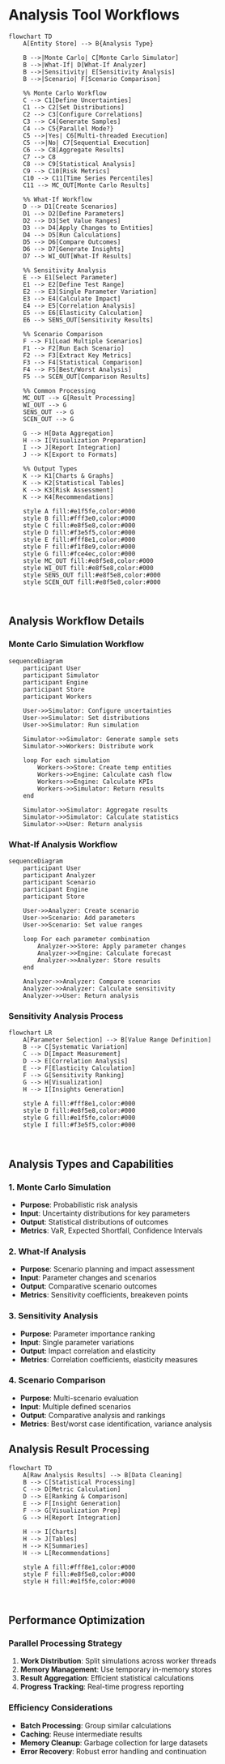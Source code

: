 # Analysis Tool Workflows

```mermaid
flowchart TD
    A[Entity Store] --> B{Analysis Type}
    
    B -->|Monte Carlo| C[Monte Carlo Simulator]
    B -->|What-If| D[What-If Analyzer]
    B -->|Sensitivity| E[Sensitivity Analysis]
    B -->|Scenario| F[Scenario Comparison]
    
    %% Monte Carlo Workflow
    C --> C1[Define Uncertainties]
    C1 --> C2[Set Distributions]
    C2 --> C3[Configure Correlations]
    C3 --> C4[Generate Samples]
    C4 --> C5{Parallel Mode?}
    C5 -->|Yes| C6[Multi-threaded Execution]
    C5 -->|No| C7[Sequential Execution]
    C6 --> C8[Aggregate Results]
    C7 --> C8
    C8 --> C9[Statistical Analysis]
    C9 --> C10[Risk Metrics]
    C10 --> C11[Time Series Percentiles]
    C11 --> MC_OUT[Monte Carlo Results]
    
    %% What-If Workflow
    D --> D1[Create Scenarios]
    D1 --> D2[Define Parameters]
    D2 --> D3[Set Value Ranges]
    D3 --> D4[Apply Changes to Entities]
    D4 --> D5[Run Calculations]
    D5 --> D6[Compare Outcomes]
    D6 --> D7[Generate Insights]
    D7 --> WI_OUT[What-If Results]
    
    %% Sensitivity Analysis
    E --> E1[Select Parameter]
    E1 --> E2[Define Test Range]
    E2 --> E3[Single Parameter Variation]
    E3 --> E4[Calculate Impact]
    E4 --> E5[Correlation Analysis]
    E5 --> E6[Elasticity Calculation]
    E6 --> SENS_OUT[Sensitivity Results]
    
    %% Scenario Comparison
    F --> F1[Load Multiple Scenarios]
    F1 --> F2[Run Each Scenario]
    F2 --> F3[Extract Key Metrics]
    F3 --> F4[Statistical Comparison]
    F4 --> F5[Best/Worst Analysis]
    F5 --> SCEN_OUT[Comparison Results]
    
    %% Common Processing
    MC_OUT --> G[Result Processing]
    WI_OUT --> G
    SENS_OUT --> G
    SCEN_OUT --> G
    
    G --> H[Data Aggregation]
    H --> I[Visualization Preparation]
    I --> J[Report Integration]
    J --> K[Export to Formats]
    
    %% Output Types
    K --> K1[Charts & Graphs]
    K --> K2[Statistical Tables]
    K --> K3[Risk Assessment]
    K --> K4[Recommendations]
    
    style A fill:#e1f5fe,color:#000
    style B fill:#fff3e0,color:#000
    style C fill:#e8f5e8,color:#000
    style D fill:#f3e5f5,color:#000
    style E fill:#fff8e1,color:#000
    style F fill:#f1f8e9,color:#000
    style G fill:#fce4ec,color:#000
    style MC_OUT fill:#e8f5e8,color:#000
    style WI_OUT fill:#e8f5e8,color:#000
    style SENS_OUT fill:#e8f5e8,color:#000
    style SCEN_OUT fill:#e8f5e8,color:#000
    
 
```

## Analysis Workflow Details

### Monte Carlo Simulation Workflow

```mermaid
sequenceDiagram
    participant User
    participant Simulator
    participant Engine
    participant Store
    participant Workers
    
    User->>Simulator: Configure uncertainties
    User->>Simulator: Set distributions
    User->>Simulator: Run simulation
    
    Simulator->>Simulator: Generate sample sets
    Simulator->>Workers: Distribute work
    
    loop For each simulation
        Workers->>Store: Create temp entities
        Workers->>Engine: Calculate cash flow
        Workers->>Engine: Calculate KPIs
        Workers->>Simulator: Return results
    end
    
    Simulator->>Simulator: Aggregate results
    Simulator->>Simulator: Calculate statistics
    Simulator->>User: Return analysis
```

### What-If Analysis Workflow

```mermaid
sequenceDiagram
    participant User
    participant Analyzer
    participant Scenario
    participant Engine
    participant Store
    
    User->>Analyzer: Create scenario
    User->>Scenario: Add parameters
    User->>Scenario: Set value ranges
    
    loop For each parameter combination
        Analyzer->>Store: Apply parameter changes
        Analyzer->>Engine: Calculate forecast
        Analyzer->>Analyzer: Store results
    end
    
    Analyzer->>Analyzer: Compare scenarios
    Analyzer->>Analyzer: Calculate sensitivity
    Analyzer->>User: Return analysis
```

### Sensitivity Analysis Process

```mermaid
flowchart LR
    A[Parameter Selection] --> B[Value Range Definition]
    B --> C[Systematic Variation]
    C --> D[Impact Measurement]
    D --> E[Correlation Analysis]
    E --> F[Elasticity Calculation]
    F --> G[Sensitivity Ranking]
    G --> H[Visualization]
    H --> I[Insights Generation]
    
    style A fill:#fff8e1,color:#000
    style D fill:#e8f5e8,color:#000
    style G fill:#e1f5fe,color:#000
    style I fill:#f3e5f5,color:#000
    
 
```

## Analysis Types and Capabilities

### 1. Monte Carlo Simulation
- **Purpose**: Probabilistic risk analysis
- **Input**: Uncertainty distributions for key parameters
- **Output**: Statistical distributions of outcomes
- **Metrics**: VaR, Expected Shortfall, Confidence Intervals

### 2. What-If Analysis
- **Purpose**: Scenario planning and impact assessment
- **Input**: Parameter changes and scenarios
- **Output**: Comparative scenario outcomes
- **Metrics**: Sensitivity coefficients, breakeven points

### 3. Sensitivity Analysis
- **Purpose**: Parameter importance ranking
- **Input**: Single parameter variations
- **Output**: Impact correlation and elasticity
- **Metrics**: Correlation coefficients, elasticity measures

### 4. Scenario Comparison
- **Purpose**: Multi-scenario evaluation
- **Input**: Multiple defined scenarios
- **Output**: Comparative analysis and rankings
- **Metrics**: Best/worst case identification, variance analysis

## Analysis Result Processing

```mermaid
flowchart TD
    A[Raw Analysis Results] --> B[Data Cleaning]
    B --> C[Statistical Processing]
    C --> D[Metric Calculation]
    D --> E[Ranking & Comparison]
    E --> F[Insight Generation]
    F --> G[Visualization Prep]
    G --> H[Report Integration]
    
    H --> I[Charts]
    H --> J[Tables]
    H --> K[Summaries]
    H --> L[Recommendations]
    
    style A fill:#fff8e1,color:#000
    style F fill:#e8f5e8,color:#000
    style H fill:#e1f5fe,color:#000
    
 
```

## Performance Optimization

### Parallel Processing Strategy
1. **Work Distribution**: Split simulations across worker threads
2. **Memory Management**: Use temporary in-memory stores
3. **Result Aggregation**: Efficient statistical calculations
4. **Progress Tracking**: Real-time progress reporting

### Efficiency Considerations
- **Batch Processing**: Group similar calculations
- **Caching**: Reuse intermediate results
- **Memory Cleanup**: Garbage collection for large datasets
- **Error Recovery**: Robust error handling and continuation